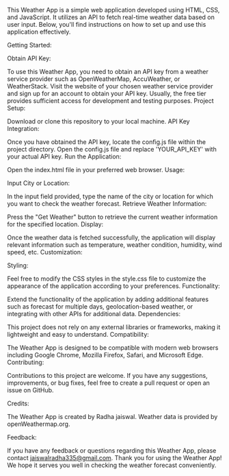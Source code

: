 This Weather App is a simple web application developed using HTML, CSS, and JavaScript. It utilizes an API to fetch real-time weather data based on user input. Below, you'll find instructions on how to set up and use this application effectively.

Getting Started:

Obtain API Key:

To use this Weather App, you need to obtain an API key from a weather service provider such as OpenWeatherMap, AccuWeather, or WeatherStack.
Visit the website of your chosen weather service provider and sign up for an account to obtain your API key. Usually, the free tier provides sufficient access for development and testing purposes.
Project Setup:

Download or clone this repository to your local machine.
API Key Integration:

Once you have obtained the API key, locate the config.js file within the project directory.
Open the config.js file and replace 'YOUR_API_KEY' with your actual API key.
Run the Application:

Open the index.html file in your preferred web browser.
Usage:

Input City or Location:

In the input field provided, type the name of the city or location for which you want to check the weather forecast.
Retrieve Weather Information:

Press the "Get Weather" button to retrieve the current weather information for the specified location.
Display:

Once the weather data is fetched successfully, the application will display relevant information such as temperature, weather condition, humidity, wind speed, etc.
Customization:

Styling:

Feel free to modify the CSS styles in the style.css file to customize the appearance of the application according to your preferences.
Functionality:

Extend the functionality of the application by adding additional features such as forecast for multiple days, geolocation-based weather, or integrating with other APIs for additional data.
Dependencies:

This project does not rely on any external libraries or frameworks, making it lightweight and easy to understand.
Compatibility:

The Weather App is designed to be compatible with modern web browsers including Google Chrome, Mozilla Firefox, Safari, and Microsoft Edge.
Contributing:

Contributions to this project are welcome. If you have any suggestions, improvements, or bug fixes, feel free to create a pull request or open an issue on GitHub.

Credits:

The Weather App is created by Radha jaiswal.
Weather data is provided by openWeathermap.org.

Feedback:

If you have any feedback or questions regarding this Weather App, please contact jaiswalradha335@gmail.com.
Thank you for using the Weather App! We hope it serves you well in checking the weather forecast conveniently.
